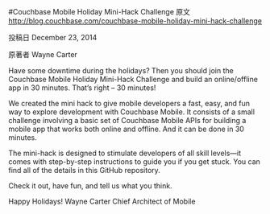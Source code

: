 #Couchbase Mobile Holiday Mini-Hack Challenge
原文
http://blog.couchbase.com/couchbase-mobile-holiday-mini-hack-challenge

投稿日
December 23, 2014

原著者
Wayne Carter


Have some downtime during the holidays? Then you should join the Couchbase Mobile Holiday Mini-Hack Challenge and build an online/offline app in 30 minutes. That’s right – 30 minutes!

We created the mini hack to give mobile developers a fast, easy, and fun way to explore development with Couchbase Mobile. It consists of a small challenge involving a basic set of Couchbase Mobile APIs for building a mobile app that works both online and offline. And it can be done in 30 minutes.

The mini-hack is designed to stimulate developers of all skill levels—it comes with step-by-step instructions to guide you if you get stuck. You can find all of the details in this GitHub repository.

Check it out, have fun, and tell us what you think.

Happy Holidays!
Wayne Carter
Chief Architect of Mobile
